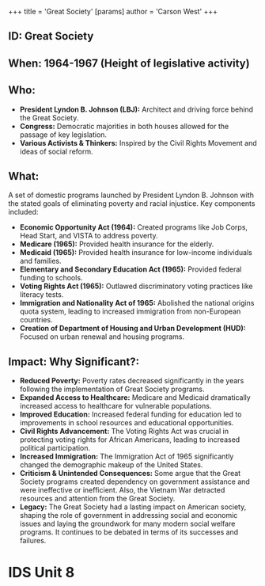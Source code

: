 +++
 title = 'Great Society'
[params]
	author = 'Carson West'
+++
## ID: Great Society 
## When: 1964-1967 (Height of legislative activity)

## Who:
* **President Lyndon B. Johnson (LBJ):** Architect and driving force behind the Great Society.
* **Congress:** Democratic majorities in both houses allowed for the passage of key legislation.
* **Various Activists & Thinkers:** Inspired by the Civil Rights Movement and ideas of social reform.

## What:
A set of domestic programs launched by President Lyndon B. Johnson with the stated goals of eliminating poverty and racial injustice. Key components included:
*   **Economic Opportunity Act (1964):** Created programs like Job Corps, Head Start, and VISTA to address poverty.
*   **Medicare (1965):** Provided health insurance for the elderly.
*   **Medicaid (1965):** Provided health insurance for low-income individuals and families.
*   **Elementary and Secondary Education Act (1965):** Provided federal funding to schools.
*   **Voting Rights Act (1965):** Outlawed discriminatory voting practices like literacy tests.
*   **Immigration and Nationality Act of 1965:** Abolished the national origins quota system, leading to increased immigration from non-European countries.
*   **Creation of Department of Housing and Urban Development (HUD):** Focused on urban renewal and housing programs.

## Impact: Why Significant?:
*   **Reduced Poverty:** Poverty rates decreased significantly in the years following the implementation of Great Society programs.
*   **Expanded Access to Healthcare:** Medicare and Medicaid dramatically increased access to healthcare for vulnerable populations.
*   **Improved Education:** Increased federal funding for education led to improvements in school resources and educational opportunities.
*   **Civil Rights Advancement:** The Voting Rights Act was crucial in protecting voting rights for African Americans, leading to increased political participation.
*   **Increased Immigration:** The Immigration Act of 1965 significantly changed the demographic makeup of the United States.
*   **Criticism & Unintended Consequences:** Some argue that the Great Society programs created dependency on government assistance and were ineffective or inefficient. Also, the Vietnam War detracted resources and attention from the Great Society.
*   **Legacy:** The Great Society had a lasting impact on American society, shaping the role of government in addressing social and economic issues and laying the groundwork for many modern social welfare programs. It continues to be debated in terms of its successes and failures.

# IDS Unit 8